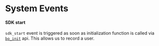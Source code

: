 # System Events

#### SDK start
`sdk_start` event is triggered as soon as initialization function is called via [`bo_init`](/api.md#bo_init) api. This allows us to record a user.
